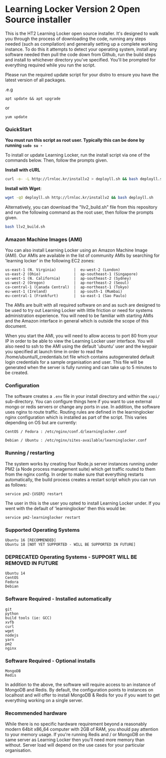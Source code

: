 # Learning Locker Version 2 Open Source installer

This is the HT2 Learning Locker open source installer. It's designed to walk you through the process of
downloading the code, running any steps needed (such as compilation) and generally setting up a complete
working instance. To do this it attempts to detect your operating system, install any software needed
then pull the code down from Github, run the build steps and install to whichever directory you've
specified. You'll be prompted for everything required while you run the script.

Please run the required update script for your distro to ensure you have the latest version of all packages.

.e.g
```
apt update && apt upgrade
```
or
```
yum update
```



### QuickStart

**You must run this script as root user. Typically this can be done by running `sudo su -`**

To install or update Learning Locker, run the install script via one of the commands below. Then, follow the prompts given.

**Install with cURL**
```sh
curl -o- -L http://lrnloc.kr/installv2 > deployll.sh && bash deployll.sh
```
**Install with Wget**:
```sh
wget -qO deployll.sh http://lrnloc.kr/installv2 && bash deployll.sh
```

Alternatively, you can download the "llv2_build.sh" file from this repository and run the following command as the root user, then follow the prompts given.

```sh
bash llv2_build.sh
```



### Amazon Machine Images (AMI)

You can also install Learning Locker using an Amazon Machine Image (AMI). 
Our AMIs are available in the list of community AMIs by searching for 'learning locker' in the following EC2 zones:

```
us-east-1 (N. Virginia)        |  eu-west-2 (London)
us-east-2 (Ohio)               |  ap-southeast-1 (Singapore)
us-west-1 (N. California)      |  ap-southeast-2 (Sydney)
us-west-2 (Oregon)             |  ap-northeast-2 (Seoul)
ca-central-1 (Canada Central)  |  ap-northeast-1 (Tokyo)
eu-west-1 (Ireland)            |  ap-south-1 (Mumbai)
eu-central-1 (Frankfurt)       |  sa-east-1 (Sao Paulo)
```

The AMIs are built with all required software on and as such are designed to be used to try out Learning Locker with little 
friction or need for systems administration experience. You will need to be familiar with starting AMIs and the Amazon interface 
in general which is outside the scope of this document.

When you start the AMI, you will need to allow access to port 80 from your IP in order to be able to view the Learning Locker 
user interface. You will also need to ssh to the AMI using the default 'ubuntu' user and the keypair you specified at launch time
in order to read the /home/ubuntu/ll_credentials.txt file which contains autogenerated default login credentials for a sample
organisation and user. This file will be generated when the server is fully running and can take up to 5 minutes to be created.



### Configuration
The software creates a `.env` file in your install directory and within the `xapi/` sub-directory. You can
configure things here if you want to use external mongo or redis servers or change any ports in use.
In addition, the software uses nginx to route traffic. Routing rules are defined in the learninglocker
nginx configuration which is installed as part of the script. This varies depending on OS but are
currently:

	CentOS / Fedora : /etc/nginx/conf.d/learninglocker.conf

	Debian / Ubuntu : /etc/nginx/sites-available/learninglocker.conf


### Running / restarting
The system works by creating four Node.js server instances running under PM2 (a Node process management suite) which get traffic routed
to them from the nginx config. In order to make sure that everything restarts automatically, the build
process creates a restart script which you can run as follows:

	service pm2-{USER} restart

The user in this is the user you opted to install Learning Locker under. If you went with the default of
'learninglocker' then this would be:

	service pm2-learninglocker restart


### Supported Operating Systems
	Ubuntu 16 [RECOMMENDED]
	Ubuntu 18 [NOT YET SUPPORTED - WILL BE SUPPORTED IN FUTURE]
	
### DEPRECATED Operating Systems - SUPPORT WILL BE REMOVED IN FUTURE
	Ubuntu 14
	CentOS
	Fedora
	Debian

### Software Required - Installed automatically
	git
	python
	build tools (ie: GCC)
	xvfb
	curl
	wget
	nodejs
	yarn
	pm2
	nginx

### Software Required - Optional installs
	MongoDB
	Redis

In addition to the above, the software will require access to an instance of MongoDB and Redis. By default,
the configuration points to instances on localhost and will offer to install MongoDB & Redis for you if you
want to get everything working on a single server.


### Recommended hardware
While there is no specific hardware requirement beyond a reasonably modern 64bit x86_64 computer with 2GB of
RAM, you should pay attention to your memory usage. If you're running Redis and / or MongoDB on the same server
as Learning Locker then you'll need more memory than without. Server load will depend on the use cases for
your particular organisation.
